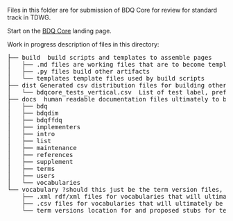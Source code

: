 Files in this folder are for submission of BDQ Core for review for standard track in TDWG.

Start on the [BDQ Core](https://github.com/tdwg/bdq/blob/master/tg2/_review/index.md) landing page.


Work in progress description of files in this directory: 

<pre>
├── build  build scripts and templates to assemble pages
│   ├── .md files are working files that are to become templates but are not yet
│   ├── .py files build other artifacts
│   └── templates template files used by build scripts
├── dist Generated csv distribution files for building other artifacts
│   └── bdqcore_tests_vertical.csv  List of test label, prefLabel, and fully qualified name, purpose?
├── docs  human readable documentation files ultimately to be built from files in build
│   ├── bdq
│   ├── bdqdim
│   ├── bdqffdq
│   ├── implementers
│   ├── intro
│   ├── list
│   ├── maintenance
│   ├── references
│   ├── supplement
│   ├── terms
│   ├── users
│   └── vocabularies
└── vocabulary ?should this just be the term version files, or do the deriviative vocabulary csv, xml, owl files go here?
    ├── .xml rdf/xml files for vocabularies that will ultimately be deriviatives of term-version files ** Copy updates to here, DO NOT EDIT HERE **
    ├── .csv files for vocabularies that will ultimately be deriviatives of term-version files ** Copy updates to here, DO NOT EDIT HERE ** 
    └── term_versions location for and proposed stubs for term-version files to which lines are only appended from which vocabulary artifacts will be built.
</pre>

